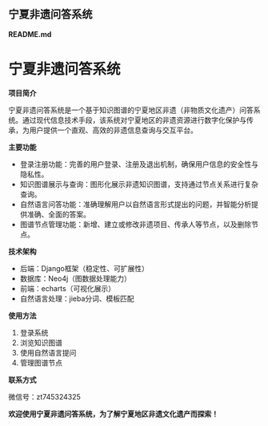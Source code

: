 ## 宁夏非遗问答系统

**README.md**

# 宁夏非遗问答系统

**项目简介**

宁夏非遗问答系统是一个基于知识图谱的宁夏地区非遗（非物质文化遗产）问答系统。通过现代信息技术手段，该系统对宁夏地区的非遗资源进行数字化保护与传承，为用户提供一个直观、高效的非遗信息查询与交互平台。

**主要功能**

- 登录注册功能：完善的用户登录、注册及退出机制，确保用户信息的安全性与隐私性。
- 知识图谱展示与查询：图形化展示非遗知识图谱，支持通过节点关系进行复杂查询。
- 自然语言问答功能：准确理解用户以自然语言形式提出的问题，并智能分析提供准确、全面的答案。
- 图谱节点管理功能：新增、建立或修改非遗项目、传承人等节点，以及删除节点。


**技术架构**

- 后端：Django框架（稳定性、可扩展性）
- 数据库：Neo4j（图数据处理能力）
- 前端：echarts（可视化展示）
- 自然语言处理：jieba分词、模板匹配

**使用方法**

1. 登录系统
2. 浏览知识图谱
3. 使用自然语言提问
4. 管理图谱节点


**联系方式**

微信号：zt745324325

**欢迎使用宁夏非遗问答系统，为了解宁夏地区非遗文化遗产而探索！**